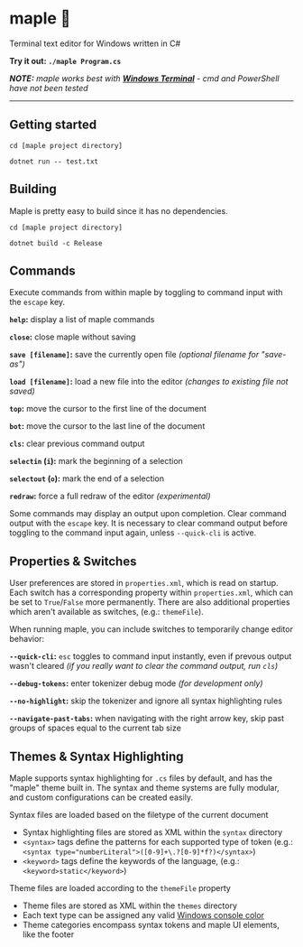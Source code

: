 # maple 🍁

Terminal text editor for Windows written in C#

**Try it out: `./maple Program.cs`**

***NOTE:** maple works best with [**Windows Terminal**](https://aka.ms/terminal) - cmd and PowerShell have not been tested*

---

## Getting started

`cd [maple project directory]`

`dotnet run -- test.txt`

## Building

Maple is pretty easy to build since it has no dependencies.

`cd [maple project directory]`

`dotnet build -c Release`

## Commands

Execute commands from within maple by toggling to command input with the `escape` key.

**`help`:** display a list of maple commands

**`close`:** close maple without saving

**`save [filename]`:** save the currently open file *(optional filename for "save-as")*

**`load [filename]`:** load a new file into the editor *(changes to existing file not saved)*

**`top`:** move the cursor to the first line of the document

**`bot`:** move the cursor to the last line of the document

**`cls`:** clear previous command output

**`selectin` (`i`):** mark the beginning of a selection

**`selectout` (`o`):** mark the end of a selection

**`redraw`:** force a full redraw of the editor *(experimental)*

Some commands may display an output upon completion. Clear command output with the `escape` key.
It is necessary to clear command output before toggling to the command input again, unless `--quick-cli` is active.

## Properties & Switches

User preferences are stored in `properties.xml`, which is read on startup.
Each switch has a corresponding property within `properties.xml`, which can be set to `True`/`False` more permanently.
There are also additional properties which aren't available as switches, (e.g.: `themeFile`).

When running maple, you can include switches to temporarily change editor behavior:

**`--quick-cli`:** `esc` toggles to command input instantly, even if prevous output wasn't cleared
*(if you really want to clear the command output, run `cls`)*

**`--debug-tokens`:** enter tokenizer debug mode *(for development only)*

**`--no-highlight`:** skip the tokenizer and ignore all syntax highlighting rules

**`--navigate-past-tabs`:** when navigating with the right arrow key, skip past groups of spaces equal to the current tab size

## Themes & Syntax Highlighting

Maple supports syntax highlighting for `.cs` files by default, and has the "maple" theme built in.
The syntax and theme systems are fully modular, and custom configurations can be created easily.

Syntax files are loaded based on the filetype of the current document
 - Syntax highlighting files are stored as XML within the `syntax` directory
 - `<syntax>` tags define the patterns for each supported type of token (e.g.: `<syntax type="numberLiteral">([0-9]+\.?[0-9]*f?)</syntax>`)
 - `<keyword>` tags define the keywords of the language, (e.g.: `<keyword>static</keyword>`)

Theme files are loaded according to the `themeFile` property
 - Theme files are stored as XML within the `themes` directory
 - Each text type can be assigned any valid [Windows console color](https://docs.microsoft.com/en-us/dotnet/api/system.consolecolor?view=net-5.0)
 - Theme categories encompass syntax tokens and maple UI elements, like the footer
